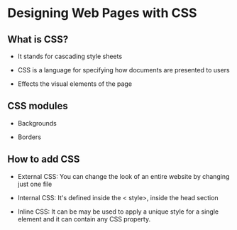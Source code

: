 # Designing Web Pages with CSS #

## **What is CSS?** ##

- It stands for cascading style sheets

- CSS is a language for specifying how documents are presented to users

- Effects the visual elements of the page

## **CSS modules** ##

- Backgrounds

- Borders

## **How to add CSS** ##

- External CSS: You can change the look of an entire website by changing just one file

- Internal CSS: It's defined inside the < style>, inside the head section

- Inline CSS: It can be may be used to apply a unique style for a single element and it can contain any CSS property.
